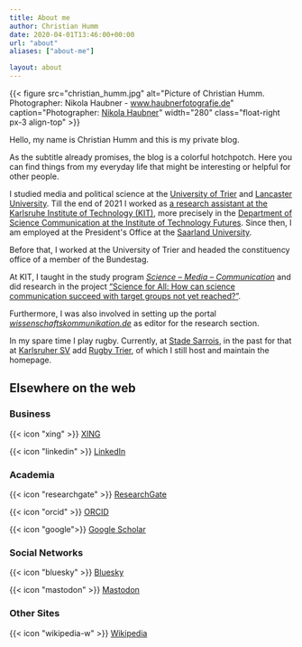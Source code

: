 ```yaml
---
title: About me
author: Christian Humm
date: 2020-04-01T13:46:00+00:00
url: "about"
aliases: ["about-me"]

layout: about
---
```


{{< figure src="christian_humm.jpg" alt="Picture of Christian Humm. Photographer: Nikola Haubner - www.haubnerfotografie.de" caption="Photographer: [Nikola Haubner](https://www.haubnerfotografie.de/)" width="280" class="float-right px-3 align-top" >}}

Hello, my name is Christian Humm and this is my private blog.

As the subtitle already promises, the blog is a colorful hotchpotch. Here you can find things from my everyday life that might be interesting or helpful for other people.

I studied media and political science at the [University of Trier][1] and [Lancaster University][2]. Till the end of 2021 I worked as [a research assistant at the Karlsruhe Institute of Technology (KIT)][3], more precisely in the [Department of Science Communication at the Institute of Technology Futures][4]. Since then, I am employed at the President's Office at the [Saarland University](https://www.uni-saarland.de/).

Before that, I worked at the University of Trier and headed the constituency office of a member of the Bundestag.

At KIT, I taught in the study program _[Science – Media – Communication][5]_ and did research in the project [&#8220;Science for All: How can science communication succeed with target groups not yet reached?&#8221;][6].

Furthermore, I was also involved in setting up the portal _[wissenschaftskommunikation.de][7]_ as editor for the research section.

In my spare time I play rugby. Currently, at [Stade Sarrois](https://stade-sarrois.de/), in the past for that at [Karlsruher SV][8] add [Rugby Trier][9], of which I still host and maintain the homepage.

## Elsewhere on the web

### Business

{{< icon "xing" >}} [XING](https://www.xing.com/profile/Christian_Humm4/)

{{< icon "linkedin" >}} [LinkedIn](https://www.linkedin.com/in/christian-humm/)

### Academia

{{< icon "researchgate" >}} [ResearchGate](https://www.researchgate.net/profile/Christian_Humm)

{{< icon "orcid" >}} [ORCID](https://orcid.org/0000-0001-8789-530X)

{{< icon "google">}} [Google Scholar](https://scholar.google.de/citations?user=SuVVSRoAAAAJ)

### Social Networks

{{< icon "bluesky" >}} [Bluesky](https://bsky.app/profile/chumm.bsky.social)

{{< icon "mastodon" >}} [Mastodon](https://social.tchncs.de/@cml_net)

### Other Sites

{{< icon "wikipedia-w" >}} [Wikipedia](https://de.wikipedia.org/wiki/Benutzer:CML0815)

[1]: https://www.uni-trier.de/ "University Trier"
[2]: https://www.lancaster.ac.uk/ "Lancaster University"
[3]: https://wmk.itz.kit.edu/1320_christian_humm.php "Employee page"
[4]: https://wmk.itz.kit.edu/ "Department of Science Communication"
[5]: https://wmk.itz.kit.edu/2118.php
[6]: https://wmk.itz.kit.edu/2943.php
[7]: https://www.wissenschaftskommunikation.de/
[8]: https://karlsruher-sv.de/category/verein/rugby/
[9]: https://www.rugby-trier.de/
